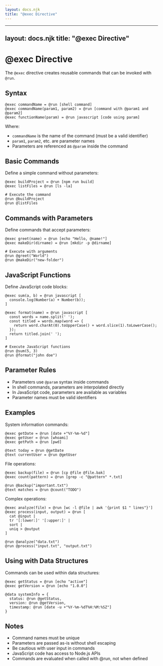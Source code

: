 ```yaml
---
layout: docs.njk
title: "@exec Directive"
---
```


---
layout: docs.njk
title: "@exec Directive"
---

# @exec Directive

The `@exec` directive creates reusable commands that can be invoked with `@run`.

## Syntax

```meld
@exec commandName = @run [shell command]
@exec commandName(param1, param2) = @run [command with @param1 and @param2]
@exec functionName(param) = @run javascript [code using param]
```

Where:
- `commandName` is the name of the command (must be a valid identifier)
- `param1`, `param2`, etc. are parameter names
- Parameters are referenced as `@param` inside the command

## Basic Commands

Define a simple command without parameters:
```meld
@exec buildProject = @run [npm run build]
@exec listFiles = @run [ls -la]

# Execute the command
@run @buildProject
@run @listFiles
```

## Commands with Parameters

Define commands that accept parameters:
```meld
@exec greet(name) = @run [echo "Hello, @name!"]
@exec makeDir(dirname) = @run [mkdir -p @dirname]

# Execute with arguments
@run @greet("World")
@run @makeDir("new-folder")
```

## JavaScript Functions

Define JavaScript code blocks:
```meld
@exec sum(a, b) = @run javascript [
  console.log(Number(a) + Number(b));
]

@exec format(name) = @run javascript [
  const words = name.split(' ');
  const titled = words.map(word => {
    return word.charAt(0).toUpperCase() + word.slice(1).toLowerCase();
  });
  return titled.join(' ');
]

# Execute JavaScript functions
@run @sum(5, 3)
@run @format("john doe")
```

## Parameter Rules

- Parameters use `@param` syntax inside commands
- In shell commands, parameters are interpolated directly
- In JavaScript code, parameters are available as variables
- Parameter names must be valid identifiers

## Examples

System information commands:
```meld
@exec getDate = @run [date +"%Y-%m-%d"]
@exec getUser = @run [whoami]
@exec getPath = @run [pwd]

@text today = @run @getDate
@text currentUser = @run @getUser
```

File operations:
```meld
@exec backup(file) = @run [cp @file @file.bak]
@exec count(pattern) = @run [grep -c "@pattern" *.txt]

@run @backup("important.txt")
@text matches = @run @count("TODO")
```

Complex operations:
```meld
@exec analyze(file) = @run [wc -l @file | awk '{print $1 " lines"}']
@exec process(input, output) = @run [
  cat @input | 
  tr '[:lower:]' '[:upper:]' | 
  sort | 
  uniq > @output
]

@run @analyze("data.txt")
@run @process("input.txt", "output.txt")
```

## Using with Data Structures

Commands can be used within data structures:
```meld
@exec getStatus = @run [echo "active"]
@exec getVersion = @run [echo "1.0.0"]

@data systemInfo = {
  status: @run @getStatus,
  version: @run @getVersion,
  timestamp: @run [date -u +"%Y-%m-%dT%H:%M:%SZ"]
}
```

## Notes

- Command names must be unique
- Parameters are passed as-is without shell escaping
- Be cautious with user input in commands
- JavaScript code has access to Node.js APIs
- Commands are evaluated when called with @run, not when defined